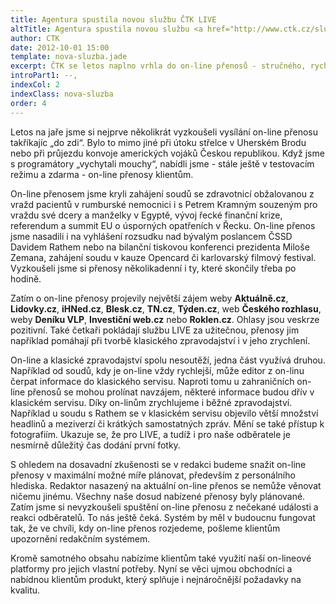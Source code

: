 ```yaml
---
title: Agentura spustila novou službu ČTK LIVE
altTitle: Agentura spustila novou službu <a href="http://www.ctk.cz/sluzby/zpravodajstvi/ctk-live/">ČTK&nbsp;LIVE</a>
author: CTK
date: 2012-10-01 15:00
template: nova-sluzba.jade
excerpt: ČTK se letos naplno vrhla do on-line přenosů - stručného, rychlého a průběžného zpravodajství z vybraných významných událostí. Odběratelé je mohou využít přímo k publikaci na internetu nebo jako podklad pro své vlastní on-line přenosy. 
introPart1: --,
indexCol: 2
indexClass: nova-sluzba
order: 4
---
```


Letos na jaře jsme si nejprve několikrát vyzkoušeli vysílání on-line přenosu takříkajíc „do zdi“. Bylo to mimo jiné při útoku střelce v Uherském Brodu nebo při průjezdu konvoje amerických vojáků Českou republikou. Když jsme s programátory „vychytali mouchy“, nabídli jsme - stále ještě v testovacím režimu a zdarma - on-line přenosy klientům. 

On-line přenosem jsme kryli zahájení soudů se zdravotnicí obžalovanou z vražd pacientů v rumburské nemocnici i s Petrem Kramným souzeným pro vraždu své dcery a manželky v Egyptě, vývoj řecké finanční krize, referendum a summit EU o úsporných opatřeních v Řecku. On-line přenos jsme nasadili i na vyhlášení rozsudku nad bývalým poslancem ČSSD Davidem Rathem nebo na bilanční tiskovou konferenci prezidenta Miloše Zemana, zahájení soudu v kauze Opencard či karlovarský filmový festival. Vyzkoušeli jsme si přenosy několikadenní i ty, které skončily třeba po hodině. 

Zatím o on-line přenosy projevily největší zájem weby  **Aktuálně.cz**, **Lidovky.cz**, **iHNed.cz**, **Blesk.cz**, **TN.cz**, **Týden.cz**, web **Českého rozhlasu**, weby **Deníku VLP**, **Investiční web.cz** nebo **Roklen.cz**. Ohlasy jsou veskrze pozitivní. Také četkaři pokládají službu LIVE za užitečnou, přenosy jim například pomáhají při tvorbě klasického zpravodajství i v jeho zrychlení. 

On-line a klasické zpravodajství spolu nesoutěží, jedna část využívá druhou. Například od soudů, kdy je on-line vždy rychlejší, může editor z on-linu čerpat informace do klasického servisu. Naproti tomu u zahraničních on-line přenosů se mohou prolínat navzájem, některé informace budou dřív v klasickém servisu. Díky on-linům zrychlujeme i běžné zpravodajství. Například u soudu s Rathem se v klasickém servisu objevilo větší množství headlinů a meziverzí či krátkých samostatných zpráv. Mění se také přístup k fotografiím. Ukazuje se, že pro LIVE, a tudíž i pro naše odběratele je nesmírně důležitý čas dodání první fotky.

S ohledem na dosavadní zkušenosti se v redakci budeme snažit on-line přenosy v maximální možné míře plánovat, především z personálního hlediska. Redaktor nasazený na aktuální on-line přenos se nemůže věnovat ničemu jinému. Všechny naše dosud nabízené přenosy byly plánované. Zatím jsme si nevyzkoušeli spuštění on-line přenosu z nečekané události a reakci odběratelů. To nás ještě čeká. Systém by měl v budoucnu fungovat tak, že ve chvíli, kdy on-line přenos rozjedeme, pošleme klientům upozornění  redakčním systémem. 

Kromě samotného obsahu nabízíme klientům také využití naší on-lineové platformy pro jejich vlastní potřeby. Nyní se věci ujmou obchodníci a nabídnou klientům produkt, který splňuje i nejnáročnější požadavky na kvalitu.

